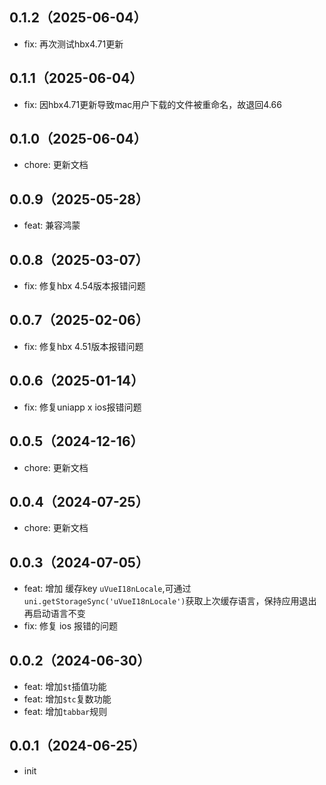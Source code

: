 ## 0.1.2（2025-06-04）
- fix: 再次测试hbx4.71更新
## 0.1.1（2025-06-04）
- fix: 因hbx4.71更新导致mac用户下载的文件被重命名，故退回4.66
## 0.1.0（2025-06-04）
- chore: 更新文档
## 0.0.9（2025-05-28）
- feat: 兼容鸿蒙
## 0.0.8（2025-03-07）
- fix: 修复hbx 4.54版本报错问题
## 0.0.7（2025-02-06）
- fix: 修复hbx 4.51版本报错问题
## 0.0.6（2025-01-14）
- fix: 修复uniapp x ios报错问题
## 0.0.5（2024-12-16）
- chore: 更新文档
## 0.0.4（2024-07-25）
- chore: 更新文档
## 0.0.3（2024-07-05）
- feat: 增加 缓存key `uVueI18nLocale`,可通过`uni.getStorageSync('uVueI18nLocale')`获取上次缓存语言，保持应用退出再启动语言不变
- fix: 修复 ios 报错的问题
## 0.0.2（2024-06-30）
- feat: 增加`$t`插值功能
- feat: 增加`$tc`复数功能
- feat: 增加`tabbar`规则
## 0.0.1（2024-06-25）
- init

